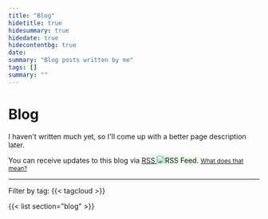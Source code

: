 ```yaml
---
title: "Blog"
hidetitle: true
hidesummary: true
hidedate: true
hidecontentbg: true
date: 
summary: "Blog posts written by me"
tags: []
summary: ""
---
```

<div class="contentbg float-in">

# Blog
I haven't written much yet, so I'll come up with a better page description later.

<p>You can receive updates to this blog via <a href="/index.xml">RSS <img class="inlineimage" src="/icons/rss-green.svg" style="max-height:1em; filter:drop-shadow(0px 0px 3px rgba(0, 255, 0, 0.5));" alt="RSS Feed" title="Subscribe via RSS for new blog posts!"></a>. <a style="font-size:12px;" href="https://www.autodidacts.io/what-is-rss/" target="_blank" rel="noopener noreferrer">What does that mean?</a></p>


---

<div class="tagcloud">Filter by tag: {{< tagcloud >}}</div>

</div>

<div class="contentmargin float-in">

{{< list section="blog" >}}

</div>